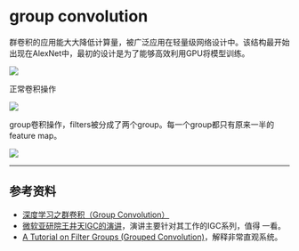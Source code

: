 # group convolution

群卷积的应用能大大降低计算量，被广泛应用在轻量级网络设计中。该结构最开始出现在AlexNet中，最初的设计是为了能够高效利用GPU将模型训练。

![](https://chenguanfuqq.gitee.io/tuquan2/img_2018_5/alexnetarchitecture.svg)

正常卷积操作

![](https://chenguanfuqq.gitee.io/tuquan2/img_2018_5/convlayer.svg)

group卷积操作，filters被分成了两个group。每一个group都只有原来一半的feature map。

![](https://chenguanfuqq.gitee.io/tuquan2/img_2018_5/filtergroups2.svg)

---
## 参考资料
- [深度学习之群卷积（Group Convolution）](https://blog.csdn.net/hhy_csdn/article/details/80030468)
- [微软亚研院王井天IGC的演讲](https://edu.csdn.net/course/play/8320)，演讲主要针对其工作的IGC系列，值得
一看。
- [A Tutorial on Filter Groups (Grouped Convolution)](https://blog.yani.io/filter-group-tutorial/)，解释非常直观系统。